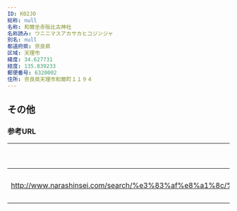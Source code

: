 ```yaml
---
ID: K02JO
総称: null
名称: 和爾坐赤阪比古神社
名称読み: ワニニマスアカサカヒコジンジャ
別名: null
都道府県: 奈良県
区域: 天理市
緯度: 34.627731
経度: 135.839233
郵便番号: 6320002
住所: 奈良県天理市和爾町１１９４
---
```


## その他

### 参考URL

| URL                                                                                                                                     | 説明   |
| --------------------------------------------------------------------------------------------------------------------------------------- | ------ |
| http://www.narashinsei.com/search/%e3%83%af%e8%a1%8c/%e5%92%8c%e7%88%be%e5%9d%90%e8%b5%a4%e9%98%aa%e6%af%94%e5%8f%a4%e7%a5%9e%e7%a4%be/ | 神社庁 |
